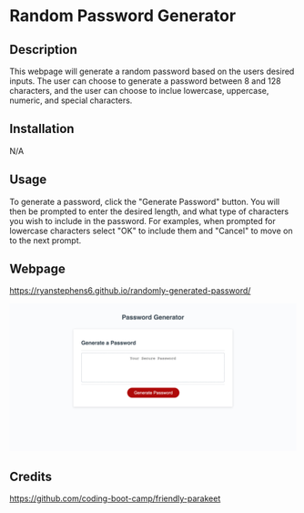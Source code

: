 # Random Password Generator

## Description

This webpage will generate a random password based on the users desired inputs. The user can choose to generate a password between 8 and 128 characters, and the user can choose to inclue lowercase, uppercase, numeric, and special characters.

## Installation

N/A

## Usage

To generate a password, click the "Generate Password" button. You will then be prompted to enter the desired length, and what type of characters you wish to include in the password. For examples, when prompted for lowercase characters select "OK" to include them and "Cancel" to move on to the next prompt.

## Webpage

https://ryanstephens6.github.io/randomly-generated-password/

![Website screenshot](/Password-Generator.png "Random password generator")

## Credits

https://github.com/coding-boot-camp/friendly-parakeet
